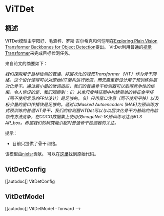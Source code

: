 <!--
版权所有2023年 HuggingFace团队。保留所有权利。

根据Apache许可证第2版（“许可证”），除非符合许可证的要求，
否则你不得使用此文件。你可以在以下网址获取许可证的副本：

http://www.apache.org/licenses/LICENSE-2.0

除非适用法律要求或书面同意，根据许可证分发的软件是基于“按原样”的基础
，不附带任何明示或暗示的保证或条件。有关许可证的具体规定
语种，请参见许可证。-->
<!--版权声明-->

# ViTDet

## 概述

ViTDet模型由李阳好、毛涵梓、罗斯·吉尔希克和何恺明在[Exploring Plain Vision Transformer Backbones for Object Detection](https://arxiv.org/abs/2203.16527)提出。
VitDet利用普通的[视觉Transformer](vit)来完成目标检测任务。

来自论文的摘要如下：

*我们探索用于目标检测的普通、非层次化的视觉Transformer（ViT）作为骨干网络。这个设计使得可以对原始ViT架构进行微调，而无需重新设计用于预训练的层次化骨干。通过最小量的微调适应，我们的普通骨干检测器可以取得竞争性的结果。令人惊讶的是，我们观察到：（i）从单尺度特征图中构建简单的特征金字塔（而不使用常见的FPN设计）是足够的，（ii）只用窗口注意（而不使用平移）以及极少量的窗口传播块是足够的。通过以Masked Autoencoders (MAE)为预训练方式预训练的普通ViT骨干，我们的检测器ViTDet可以与以层次化骨干为基础的先前领先方法竞争，在COCO数据集上使用仅ImageNet-1K预训练可达到61.3 AP_box。希望我们的研究能引起对普通骨干检测器的关注。*

提示：

- 目前只提供了骨干网络。

该模型由[nielsr](https://huggingface.co/nielsr)贡献。
可以在[这里](https://github.com/facebookresearch/detectron2/tree/main/projects/ViTDet)找到原始代码。


## VitDetConfig

[[autodoc]] VitDetConfig

## VitDetModel

[[autodoc]] VitDetModel
    - forward
-->